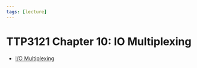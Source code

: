 ```yaml
---
tags: [lecture]
---
```


# TTP3121 Chapter 10: IO Multiplexing

- [I/O Multiplexing](202212250946.md)
